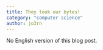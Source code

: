 ```yaml
---
title: They took our bytes!
category: "computer science"
author: jo3rn
---
```


No English version of this blog post.
